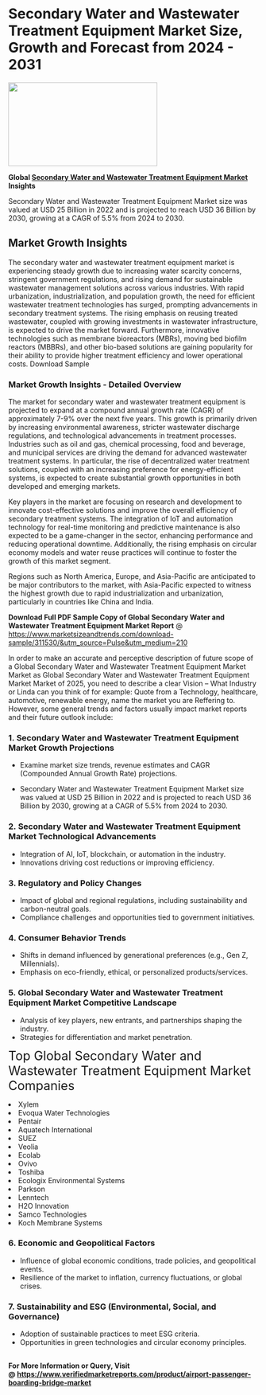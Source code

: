 <H1>Secondary Water and Wastewater Treatment Equipment Market Size, Growth and Forecast from 2024 - 2031</H1><img class="aligncenter size-medium wp-image-584254" src="https://thirdeyenews.in/wp-content/uploads/2024/09/Global-Market-Research-300x168.jpeg" alt="" width="300" height="168" /><p><strong>Global&nbsp;<a href="https://www.marketsizeandtrends.com/download-sample/311530/&amp;utm_source=Pulse&amp;utm_medium=210">Secondary Water and Wastewater Treatment Equipment Market</a> Insights</strong></p><p>Secondary Water and Wastewater Treatment Equipment Market size was valued at USD 25 Billion in 2022 and is projected to reach USD 36 Billion by 2030, growing at a CAGR of 5.5% from 2024 to 2030.</p><p><h2>Market Growth Insights</h2> The secondary water and wastewater treatment equipment market is experiencing steady growth due to increasing water scarcity concerns, stringent government regulations, and rising demand for sustainable wastewater management solutions across various industries. With rapid urbanization, industrialization, and population growth, the need for efficient wastewater treatment technologies has surged, prompting advancements in secondary treatment systems. The rising emphasis on reusing treated wastewater, coupled with growing investments in wastewater infrastructure, is expected to drive the market forward. Furthermore, innovative technologies such as membrane bioreactors (MBRs), moving bed biofilm reactors (MBBRs), and other bio-based solutions are gaining popularity for their ability to provide higher treatment efficiency and lower operational costs. Download Sample <h3>Market Growth Insights - Detailed Overview</h3> <p>The market for secondary water and wastewater treatment equipment is projected to expand at a compound annual growth rate (CAGR) of approximately 7-9% over the next five years. This growth is primarily driven by increasing environmental awareness, stricter wastewater discharge regulations, and technological advancements in treatment processes. Industries such as oil and gas, chemical processing, food and beverage, and municipal services are driving the demand for advanced wastewater treatment systems. In particular, the rise of decentralized water treatment solutions, coupled with an increasing preference for energy-efficient systems, is expected to create substantial growth opportunities in both developed and emerging markets.</p> <p>Key players in the market are focusing on research and development to innovate cost-effective solutions and improve the overall efficiency of secondary treatment systems. The integration of IoT and automation technology for real-time monitoring and predictive maintenance is also expected to be a game-changer in the sector, enhancing performance and reducing operational downtime. Additionally, the rising emphasis on circular economy models and water reuse practices will continue to foster the growth of this market segment.</p> <p>Regions such as North America, Europe, and Asia-Pacific are anticipated to be major contributors to the market, with Asia-Pacific expected to witness the highest growth due to rapid industrialization and urbanization, particularly in countries like China and India.</p> </p><p><span class=""><strong>Download Full PDF Sample Copy of Global Secondary Water and Wastewater Treatment Equipment Market Report</strong> @ <a href="https://www.marketsizeandtrends.com/download-sample/311530/&amp;utm_source=Pulse&amp;utm_medium=210" target="_blank">https://www.marketsizeandtrends.com/download-sample/311530/&amp;utm_source=Pulse&amp;utm_medium=210</a></span></p><p>In order to make an accurate and perceptive description of future scope of a Global&nbsp;Secondary Water and Wastewater Treatment Equipment Market Market as Global&nbsp;Secondary Water and Wastewater Treatment Equipment Market Market of 2025, you need to describe a clear Vision &ndash; What Industry or Linda can you think of for example: Quote from a Technology, healthcare, automotive, renewable energy, name the market you are Reffering to. However, some general trends and factors usually impact market reports and their future outlook include:</p><h3>1.&nbsp;<strong>Secondary Water and Wastewater Treatment Equipment Market Growth Projections</strong></h3><ul><li>Examine market size trends, revenue estimates and CAGR (Compounded Annual Growth Rate) projections.</li><li><p>Secondary Water and Wastewater Treatment Equipment Market size was valued at USD 25 Billion in 2022 and is projected to reach USD 36 Billion by 2030, growing at a CAGR of 5.5% from 2024 to 2030.</p></li></ul><h3>2.&nbsp;<strong>Secondary Water and Wastewater Treatment Equipment Market Technological Advancements</strong></h3><ul><li>Integration of AI, IoT, blockchain, or automation in the industry.</li><li>Innovations driving cost reductions or improving efficiency.</li></ul><h3>3.&nbsp;<strong>Regulatory and Policy Changes</strong></h3><ul><li>Impact of global and regional regulations, including sustainability and carbon-neutral goals.</li><li>Compliance challenges and opportunities tied to government initiatives.</li></ul><h3>4.&nbsp;<strong>Consumer Behavior Trends</strong></h3><ul><li>Shifts in demand influenced by generational preferences (e.g., Gen Z, Millennials).</li><li>Emphasis on eco-friendly, ethical, or personalized products/services.</li></ul><h3>5.&nbsp;<strong>Global Secondary Water and Wastewater Treatment Equipment Market Competitive Landscape</strong></h3><ul><li>Analysis of key players, new entrants, and partnerships shaping the industry.</li><li>Strategies for differentiation and market penetration.</li></ul><p data-pm-slice="1 1 []"><span style="color: inherit; font-family: inherit; font-size: 25px;">Top Global Secondary Water and Wastewater Treatment Equipment Market Companies</span></p><div class="" data-test-id=""><p><li>Xylem</li><li> Evoqua Water Technologies</li><li> Pentair</li><li> Aquatech International</li><li> SUEZ</li><li> Veolia</li><li> Ecolab</li><li> Ovivo</li><li> Toshiba</li><li> Ecologix Environmental Systems</li><li> Parkson</li><li> Lenntech</li><li> H2O Innovation</li><li> Samco Technologies</li><li> Koch Membrane Systems</li></p></div><h3>6.&nbsp;<strong>Economic and Geopolitical Factors</strong></h3><ul><li>Influence of global economic conditions, trade policies, and geopolitical events.</li><li>Resilience of the market to inflation, currency fluctuations, or global crises.</li></ul><h3>7.&nbsp;<strong>Sustainability and ESG (Environmental, Social, and Governance)</strong></h3><ul><li>Adoption of sustainable practices to meet ESG criteria.</li><li>Opportunities in green technologies and circular economy principles.</li></ul><h2><strong style="font-size: 14px;">For More Information or Query, Visit @&nbsp;</strong><a style="background-color: #ffffff; font-size: 14px;" href="https://www.marketsizeandtrends.com/report/secondary-water-and-wastewater-treatment-equipment-market/" target="_blank">https://www.verifiedmarketreports.com/product/airport-passenger-boarding-bridge-market</a></h2>
